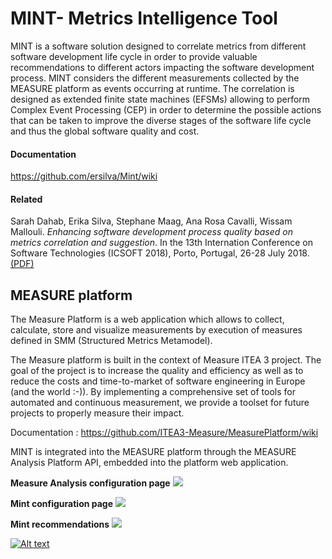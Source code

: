 # MINT-	Metrics Intelligence Tool
MINT is a software solution designed to correlate metrics from different software development life cycle in order to provide valuable recommendations to different actors impacting the software development process. MINT considers the different measurements collected by the MEASURE platform as events occurring at runtime.  The correlation is designed as extended finite state machines (EFSMs) allowing to perform Complex Event Processing (CEP) in order to determine the possible actions that can be taken to improve the diverse stages of the software life cycle and thus the global software quality and cost.

#### Documentation
https://github.com/ersilva/Mint/wiki
#### Related
Sarah Dahab, Erika Silva, Stephane Maag, Ana Rosa Cavalli, Wissam Mallouli. *Enhancing software development process quality based on metrics correlation and suggestion*. In the 13th Internation Conference on Software Technologies (ICSOFT 2018), Porto, Portugal, 26-28 July 2018.
[(PDF)](https://www.dropbox.com/s/hjimvxqcoyx3yo2/ICSOFT_2018_42_CR.pdf?dl=0)
## MEASURE platform
The Measure Platform is a web application which allows to collect, calculate, store and visualize measurements by execution of measures defined in SMM (Structured Metrics Metamodel).

The Measure platform is built in the context of Measure ITEA 3 project. The goal of the project is to increase the quality and efficiency as well as to reduce the costs and time-to-market of software engineering in Europe (and the world :-)). By implementing a comprehensive set of tools for automated and continuous measurement, we provide a toolset for future projects to properly measure their impact.

Documentation : https://github.com/ITEA3-Measure/MeasurePlatform/wiki

MINT is integrated into the MEASURE platform through the MEASURE Analysis Platform API, embedded into the platform web application.

**Measure Analysis configuration page**
![](https://www.dropbox.com/s/luluo6n6564291w/config-0.PNG?dl=1)

**Mint configuration page**
![](https://www.dropbox.com/s/o5oo7e5ztxacljc/config-1.PNG?dl=1)

**Mint recommendations**
![](https://www.dropbox.com/s/egx9bptojue2jus/recommendations-1.PNG?dl=1)

[![Alt text](https://img.youtube.com/vi/DSHDJgQUhlU/0.jpg)](https://www.youtube.com/watch?v=DSHDJgQUhlU)
